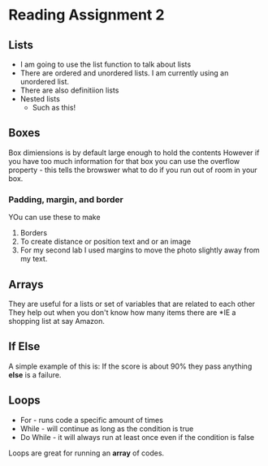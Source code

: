 # Reading Assignment 2


## Lists 
* I am going to use the list function to talk about lists
* There are ordered and unordered lists. I am currently using an unordered list.
* There are also definitiion lists
* Nested lists 
	* Such as this! 

## Boxes 
Box dimiensions is by default large enough to hold the contents
However if you have too much information for that box you can use the
overflow property - this tells the browswer what to do if you run out of 
room in your box. 

### Padding, margin, and border 
YOu can use these to make
1. Borders 
2. To create distance or position text and or an image 
3. For my second lab I used margins to move the photo slightly away from 
my text. 

## Arrays
They are useful for a lists or set of variables that are related to each other
They help out when you don't know how many items there are
*IE a shopping list at say Amazon. 

## If Else 
A simple example of this is:
If the score is about 90% they pass anything **else** is a failure. 

## Loops
* For - runs code a specific amount of times
* While - will continue as long as the condition is true
* Do While - it will always run at least once even if the condition is false

Loops are great for running an **array** of codes. 

